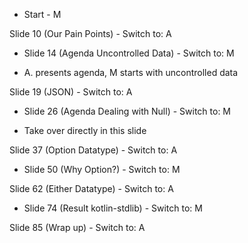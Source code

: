 
* Start - M

Slide 10 (Our Pain Points) - Switch to: A

* Slide 14 (Agenda Uncontrolled Data) - Switch to: M
 - A. presents agenda, M starts with uncontrolled data
 
Slide 19 (JSON) - Switch to: A

* Slide 26 (Agenda Dealing with Null) - Switch to: M
 - Take over directly in this slide
 
Slide 37 (Option Datatype) - Switch to: A

* Slide 50 (Why Option?) - Switch to: M

Slide 62 (Either Datatype) - Switch to: A

* Slide 74 (Result kotlin-stdlib) - Switch to: M

Slide 85 (Wrap up) - Switch to: A
 
 


